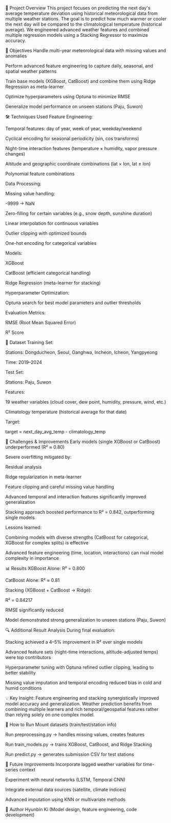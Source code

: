 📌 Project Overview
This project focuses on predicting the next day's average temperature deviation using historical meteorological data from multiple weather stations.
The goal is to predict how much warmer or cooler the next day will be compared to the climatological temperature (historical average).
We engineered advanced weather features and combined multiple regression models using a Stacking Regressor to maximize accuracy.

🎯 Objectives
Handle multi-year meteorological data with missing values and anomalies

Perform advanced feature engineering to capture daily, seasonal, and spatial weather patterns

Train base models (XGBoost, CatBoost) and combine them using Ridge Regression as meta-learner

Optimize hyperparameters using Optuna to minimize RMSE

Generalize model performance on unseen stations (Paju, Suwon)

🛠️ Techniques Used
Feature Engineering:

Temporal features: day of year, week of year, weekday/weekend

Cyclical encoding for seasonal periodicity (sin, cos transforms)

Night-time interaction features (temperature × humidity, vapor pressure changes)

Altitude and geographic coordinate combinations (lat × lon, lat ± lon)

Polynomial feature combinations

Data Processing:

Missing value handling:

-9999 → NaN

Zero-filling for certain variables (e.g., snow depth, sunshine duration)

Linear interpolation for continuous variables

Outlier clipping with optimized bounds

One-hot encoding for categorical variables

Models:

XGBoost

CatBoost (efficient categorical handling)

Ridge Regression (meta-learner for stacking)

Hyperparameter Optimization:

Optuna search for best model parameters and outlier thresholds

Evaluation Metrics:

RMSE (Root Mean Squared Error)

R² Score

📂 Dataset
Training Set:

Stations: Dongducheon, Seoul, Ganghwa, Incheon, Icheon, Yangpyeong

Time: 2019–2024

Test Set:

Stations: Paju, Suwon

Features:

19 weather variables (cloud cover, dew point, humidity, pressure, wind, etc.)

Climatology temperature (historical average for that date)

Target:

target = next_day_avg_temp - climatology_temp

🚧 Challenges & Improvements
Early models (single XGBoost or CatBoost) underperformed (R² ≈ 0.80)

Severe overfitting mitigated by:

Residual analysis

Ridge regularization in meta-learner

Feature clipping and careful missing value handling

Advanced temporal and interaction features significantly improved generalization

Stacking approach boosted performance to R² = 0.842, outperforming single models

Lessons learned:

Combining models with diverse strengths (CatBoost for categorical, XGBoost for complex splits) is effective

Advanced feature engineering (time, location, interactions) can rival model complexity in importance

📊 Results
XGBoost Alone: R² = 0.800

CatBoost Alone: R² ≈ 0.81

Stacking (XGBoost + CatBoost → Ridge):

R² = 0.84217

RMSE significantly reduced

Model demonstrated strong generalization to unseen stations (Paju, Suwon)

🔍 Additional Result Analysis
During final evaluation:

Stacking achieved a 4–5% improvement in R² over single models

Advanced feature sets (night-time interactions, altitude-adjusted temps) were top contributors

Hyperparameter tuning with Optuna refined outlier clipping, leading to better stability

Missing value imputation and temporal encoding reduced bias in cold and humid conditions

💡 Key Insight:
Feature engineering and stacking synergistically improved model accuracy and generalization.
Weather prediction benefits from combining multiple learners and rich temporal/geospatial features rather than relying solely on one complex model.

🚀 How to Run
Mount datasets (train/test/station info)

Run preprocessing.py → handles missing values, creates features

Run train_models.py → trains XGBoost, CatBoost, and Ridge Stacking

Run predict.py → generates submission CSV for test stations

🔑 Future Improvements
Incorporate lagged weather variables for time-series context

Experiment with neural networks (LSTM, Temporal CNN)

Integrate external data sources (satellite, climate indices)

Advanced imputation using KNN or multivariate methods

🔑 Author
Hyunbin Ki (Model design, feature engineering, code development)

